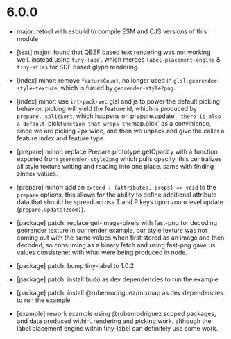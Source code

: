 # 6.0.0

- major: retool with esbuild to compile ESM and CJS versions of this module

- [text] major: found that QBZF based text rendering was not working well. instead using `tiny-label` which merges `label-placement-engine` & `tiny-atlas` for SDF based glyph rendering.

- [index] minor: remove `featureCount`, no longer used in `glsl-georender-style-texture`, which is fueled by `georender-style2png`.

- [index] minor: use `int-pack-vec` glsl and js to power the default picking behavior. picking will yield the feature id, which is produced by `prepare._splitSort`, which happens on prepare.update`. there is also a default `pick` function that wraps the `map.pick` as a convinience, since we are picking 2px wide, and then we unpack and give the caller a feature index and feature type.

- [prepare] minor: replace Prepare.prototype.getOpacity with a function exported from `georender-style2png` which pulls opacity. this centralizes all style texture writing and reading into one place. same with finding zindex values.

- [prepare] minor: add an `extend : (attributes, props) => void` to the `prepare` options, this allows for the ability to define additional attribute data that should be spread across T and P keys upon zoom level update (`prepare.update(zoom)`).

- [package] patch: replace get-image-pixels with fast-png for decoding georender texture in our render example, our style texture was not coming out with the same values when first stored as an image and then decoded, so consuming as a binary fetch and using fast-png gave us values consistenet with what were being produced in node.

- [package] patch: bump tiny-label to 1.0.2

- [package] patch: install budo as dev dependencies to run the example

- [package] patch: install @rubenrodriguez/mixmap as dev dependencies to run the example

- [example] rework example using @rubenrodriguez scoped packages, and data produced within. rendering and picking work. although the label placement engine within tiny-label can definitely use some work.
